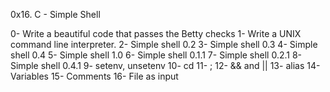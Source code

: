 0x16. C - Simple Shell

0- Write a beautiful code that passes the Betty checks
1- Write a UNIX command line interpreter.
2- Simple shell 0.2
3- Simple shell 0.3
4- Simple shell 0.4
5- Simple shell 1.0
6- Simple shell 0.1.1
7- Simple shell 0.2.1
8- Simple shell 0.4.1
9- setenv, unsetenv
10- cd
11-  ;
12- && and ||
13- alias
14- Variables
15- Comments
16- File as input
